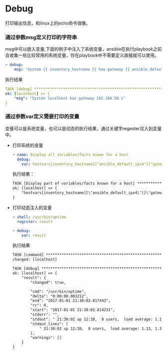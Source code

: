 # Debug

打印输出信息，和linux上的echo命令很像。



### 通过参数msg定义打印的字符串

msg中可以嵌入变量,下面的例子中注入了系统变量，ansible在执行playbook之前会收集一些比较常用的系统变量，你在playbook中不需要定义直接就可以使用。

```yaml
- debug:
    msg: "System {{ inventory_hostname }} has gateway {{ ansible_default_ipv4.gateway }}"
```

执行结果

```yaml
TASK [debug] *******************************************************************
ok: [localhost] => {
    "msg": "System localhost has gateway 192.168.50.1"
}
```



### 通过参数var定义需要打印的变量

变量可以是系统变量，也可以是动态的执行结果，通过关键字regester注入到变量中。

* 打印系统的变量

  ```yaml
  - name: Display all variables/facts known for a host
    debug:
      var: hostvars[inventory_hostname]["ansible_default_ipv4"]["gateway"]
  ```
  执行结果：
  ```tex
  TASK [Display part of variables/facts known for a host] ************************
  ok: [localhost] => {
      "hostvars[inventory_hostname][\"ansible_default_ipv4\"][\"gateway\"]": "192.168.50.1"
  }
  ```
* 打印动态注入的变量

  ```yaml
  - shell: /usr/bin/uptime
    register: result

  - debug:
      var: result
  ```
  执行结果

  ```tex
  TASK [command] *****************************************************************
  changed: [localhost]

  TASK [debug] *******************************************************************
  ok: [localhost] => {
      "result": {
          "changed": true,

          "cmd": "/usr/bin/uptime",
          "delta": "0:00:00.003212",
          "end": "2017-01-01 21:30:02.817443",
          "rc": 0,
          "start": "2017-01-01 21:30:02.814231",
          "stderr": "",
          "stdout": " 21:30:02 up 12:38,  8 users,  load average: 1.13, 1.31, 1.14",
          "stdout_lines": [
              " 21:30:02 up 12:38,  8 users,  load average: 1.13, 1.31, 1.14"
          ],
          "warnings": []
      }
  }
  ```
